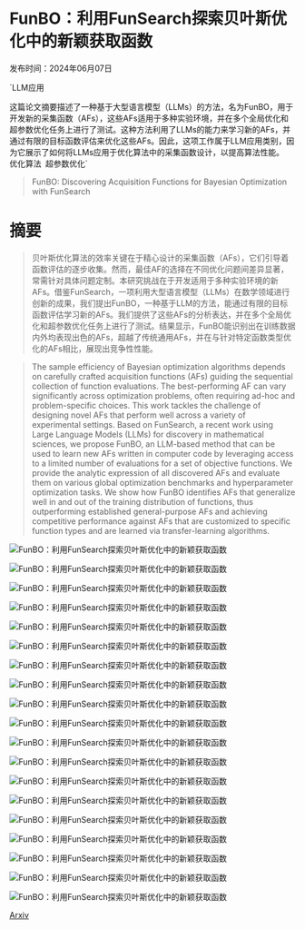# FunBO：利用FunSearch探索贝叶斯优化中的新颖获取函数

发布时间：2024年06月07日

`LLM应用

这篇论文摘要描述了一种基于大型语言模型（LLMs）的方法，名为FunBO，用于开发新的采集函数（AFs），这些AFs适用于多种实验环境，并在多个全局优化和超参数优化任务上进行了测试。这种方法利用了LLMs的能力来学习新的AFs，并通过有限的目标函数评估来优化这些AFs。因此，这项工作属于LLM应用类别，因为它展示了如何将LLMs应用于优化算法中的采集函数设计，以提高算法性能。` `优化算法` `超参数优化`

> FunBO: Discovering Acquisition Functions for Bayesian Optimization with FunSearch

# 摘要

> 贝叶斯优化算法的效率关键在于精心设计的采集函数（AFs），它们引导着函数评估的逐步收集。然而，最佳AF的选择在不同优化问题间差异显著，常需针对具体问题定制。本研究挑战在于开发适用于多种实验环境的新AFs。借鉴FunSearch，一项利用大型语言模型（LLMs）在数学领域进行创新的成果，我们提出FunBO，一种基于LLM的方法，能通过有限的目标函数评估学习新的AFs。我们提供了这些AFs的分析表达，并在多个全局优化和超参数优化任务上进行了测试。结果显示，FunBO能识别出在训练数据内外均表现出色的AFs，超越了传统通用AFs，并在与针对特定函数类型优化的AFs相比，展现出竞争性性能。

> The sample efficiency of Bayesian optimization algorithms depends on carefully crafted acquisition functions (AFs) guiding the sequential collection of function evaluations. The best-performing AF can vary significantly across optimization problems, often requiring ad-hoc and problem-specific choices. This work tackles the challenge of designing novel AFs that perform well across a variety of experimental settings. Based on FunSearch, a recent work using Large Language Models (LLMs) for discovery in mathematical sciences, we propose FunBO, an LLM-based method that can be used to learn new AFs written in computer code by leveraging access to a limited number of evaluations for a set of objective functions. We provide the analytic expression of all discovered AFs and evaluate them on various global optimization benchmarks and hyperparameter optimization tasks. We show how FunBO identifies AFs that generalize well in and out of the training distribution of functions, thus outperforming established general-purpose AFs and achieving competitive performance against AFs that are customized to specific function types and are learned via transfer-learning algorithms.

![FunBO：利用FunSearch探索贝叶斯优化中的新颖获取函数](../../../paper_images/2406.04824/fig_funbo.png)

![FunBO：利用FunSearch探索贝叶斯优化中的新颖获取函数](../../../paper_images/2406.04824/exploration_exploitation_styblinskytang.png)

![FunBO：利用FunSearch探索贝叶斯优化中的新颖获取函数](../../../paper_images/2406.04824/exploration_exploitation_weierstrass_1.png)

![FunBO：利用FunSearch探索贝叶斯优化中的新颖获取函数](../../../paper_images/2406.04824/1d_function_on_2d3d6d_regret_mean_norm_with_std.png)

![FunBO：利用FunSearch探索贝叶斯优化中的新颖获取函数](../../../paper_images/2406.04824/branin_regret_mean_norm_with_std.png)

![FunBO：利用FunSearch探索贝叶斯优化中的新颖获取函数](../../../paper_images/2406.04824/gprice_regret_mean_norm_with_std.png)

![FunBO：利用FunSearch探索贝叶斯优化中的新颖获取函数](../../../paper_images/2406.04824/hm3_regret_mean_norm_with_std.png)

![FunBO：利用FunSearch探索贝叶斯优化中的新颖获取函数](../../../paper_images/2406.04824/few_shot_ackley.png)

![FunBO：利用FunSearch探索贝叶斯优化中的新颖获取函数](../../../paper_images/2406.04824/adaboost_regret_mean_norm_with_std.png)

![FunBO：利用FunSearch探索贝叶斯优化中的新颖获取函数](../../../paper_images/2406.04824/gps_4d_regret_mean_norm_with_std.png)

![FunBO：利用FunSearch探索贝叶斯优化中的新颖获取函数](../../../paper_images/2406.04824/1d_function_on_2d3d6d_regret_mean_norm_with_std_with_metabo.png)

![FunBO：利用FunSearch探索贝叶斯优化中的新颖获取函数](../../../paper_images/2406.04824/1d_function_on_2d3d6d_regret_mean_norm_with_std_s_t_with_metabo.png)

![FunBO：利用FunSearch探索贝叶斯优化中的新颖获取函数](../../../paper_images/2406.04824/branin_regret_mean_norm_with_std_with1D.png)

![FunBO：利用FunSearch探索贝叶斯优化中的新颖获取函数](../../../paper_images/2406.04824/gprice_regret_mean_norm_with_std_with1D.png)

![FunBO：利用FunSearch探索贝叶斯优化中的新颖获取函数](../../../paper_images/2406.04824/hm3_regret_mean_norm_with_std_with1D.png)

![FunBO：利用FunSearch探索贝叶斯优化中的新颖获取函数](../../../paper_images/2406.04824/adaboost_regret_mean_norm_with_std_with1D.png)

![FunBO：利用FunSearch探索贝叶斯优化中的新颖获取函数](../../../paper_images/2406.04824/svm_regret_mean_norm_with_std_with1D.png)

![FunBO：利用FunSearch探索贝叶斯优化中的新颖获取函数](../../../paper_images/2406.04824/gps_3d_regret_mean_norm_with_std_with1D.png)

![FunBO：利用FunSearch探索贝叶斯优化中的新颖获取函数](../../../paper_images/2406.04824/gps_4d_regret_mean_norm_with_std_with1D.png)

[Arxiv](https://arxiv.org/abs/2406.04824)